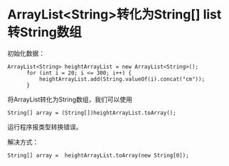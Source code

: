 # ArrayList\<String>转化为String[] list转String数组

初始化数据：

```
ArrayList<String> heightArrayList = new ArrayList<String>();  
      for (int i = 20; i <= 300; i++) {  
          heightArrayList.add(String.valueOf(i).concat("cm"));  
      }  
```

将ArrayList转化为String数组，我们可以使用

```
String[] array = (String[])heightArrayList.toArray();
```

运行程序报类型转换错误。

解决方式：

```
String[] array =  heightArrayList.toArray(new String[0]);
```

